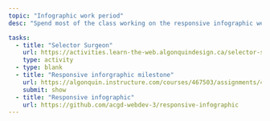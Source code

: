 ```yaml
---
topic: "Infographic work period"
desc: "Spend most of the class working on the responsive infographic website by porting it over from Adobe Illustrator into HTML, CSS & SVG."

tasks:
  - title: "Selector Surgeon"
    url: https://activities.learn-the-web.algonquindesign.ca/selector-surgeon/
    type: activity
  - type: blank
  - title: "Responsive inforgraphic milestone"
    url: https://algonquin.instructure.com/courses/467503/assignments/4202468
    submit: show
  - title: "Responsive infographic"
    url: https://github.com/acgd-webdev-3/responsive-infographic
---
```

